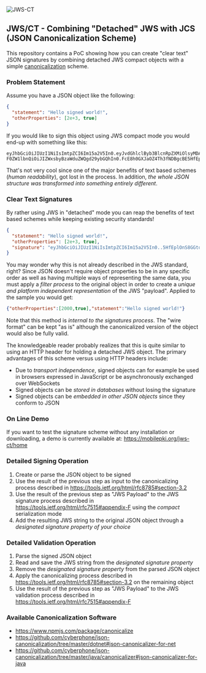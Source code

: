![JWS-CT](https://cyberphone.github.io/doc/security/jws-ct.svg)

## JWS/CT - Combining "Detached" JWS with JCS (JSON Canonicalization Scheme)
This repository contains a PoC showing how you can create "clear text" JSON signatures
by combining detached JWS compact objects with a simple
[canonicalization](https://github.com/cyberphone/json-canonicalization#json-canonicalization)
scheme.

### Problem Statement
Assume you have a JSON object like the following:
```json
{
  "statement": "Hello signed world!",
  "otherProperties": [2e+3, true]
}
```
If you would like to sign this object using JWS compact mode you would end-up with something like this:
```code
eyJhbGciOiJIUzI1NiIsImtpZCI6Im15a2V5In0.eyJvdGhlclByb3BlcnRpZXMiOlsyMDAwLHRydWVdLCJzdG
F0ZW1lbnQiOiJIZWxsbyBzaWduZWQgd29ybGQhIn0.FcE8h0GXJaOZ4Th3fNDBgcBE5HfEplOnS8GGtoSLU1K
```
That's not very cool since one of the major benefits of text based schemes (*human readability*), got lost in the process.
In addition, *the whole JSON structure was transformed into something entirely different*. 
### Clear Text Signatures
By rather using JWS in "detached" mode you can reap the benefits of text based schemes while
keeping existing security standards!  
```json
{
  "statement": "Hello signed world!",
  "otherProperties": [2e+3, true],
  "signature": "eyJhbGciOiJIUzI1NiIsImtpZCI6Im15a2V5In0..5HfEplOnS8GGtoSLU1KFcE8h0GXJaOZ4Th3fNDBgcBE"
}
```
You may wonder why this is not already described in the JWS standard, right?  Since JSON doesn't require
object properties to be in any specific order as well as having multiple ways of representing the same data, 
you must apply a *filter process* to the original object in order to create a *unique and platform 
independent representation* of the JWS "payload".  Applied to the sample you would get:
```json
{"otherProperties":[2000,true],"statement":"Hello signed world!"}
```
Note that this method is *internal to the signatures process*. The "wire format" can be kept "as is" although the
canonicalized version of the object would also be fully valid.

The knowledgeable reader probably realizes that this is quite similar to using an HTTP header for holding a detached JWS object.
The primary advantages of this scheme versus using HTTP headers include:
- Due to *transport independence*, signed objects can for example be used in
browsers expressed in JavaScript or be asynchronously exchanged over WebSockets
- Signed objects can be *stored in databases* without losing the signature
- Signed objects can be *embedded in other JSON objects* since they conform to JSON

### On Line Demo
If you want to test the signature scheme without any installation or downloading, a
demo is currently available at: https://mobilepki.org/jws-ct/home

### Detailed Signing Operation
1. Create or parse the JSON object to be signed
2. Use the result of the previous step as input to the canonicalizing
process described in
 https://tools.ietf.org/html/rfc8785#section-3.2
3. Use the result of the previous step as "JWS Payload" to the JWS signature process described in
https://tools.ietf.org/html/rfc7515#appendix-F using the *compact* serialization mode
4. Add the resulting JWS string to the original JSON
object through a *designated signature property of your choice*

### Detailed Validation Operation
1. Parse the signed JSON object
2. Read and save the JWS string from the *designated signature property*
3. Remove the *designated signature property* from the parsed JSON object
4. Apply the canonicalizing process described in
 https://tools.ietf.org/html/rfc8785#section-3.2 on the remaining object
5. Use the result of the previous step as "JWS Payload" to the JWS validation process described in
https://tools.ietf.org/html/rfc7515#appendix-F

### Available Canonicalization Software
- https://www.npmjs.com/package/canonicalize
- https://github.com/cyberphone/json-canonicalization/tree/master/dotnet#json-canonicalizer-for-net
- https://github.com/cyberphone/json-canonicalization/tree/master/java/canonicalizer#json-canonicalizer-for-java
